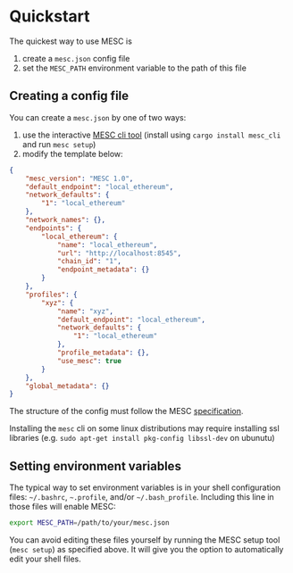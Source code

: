 # Quickstart

The quickest way to use MESC is
1) create a `mesc.json` config file
2) set the `MESC_PATH` environment variable to the path of this file

## Creating a config file

You can create a `mesc.json` by one of two ways:
1) use the interactive [MESC cli tool](https://github.com/paradigmxyz/mesc/tree/main/cli) (install using `cargo install mesc_cli` and run `mesc setup`)
2) modify the template below:

```json
{
    "mesc_version": "MESC 1.0",
    "default_endpoint": "local_ethereum",
    "network_defaults": {
        "1": "local_ethereum"
    },
    "network_names": {},
    "endpoints": {
        "local_ethereum": {
            "name": "local_ethereum",
            "url": "http://localhost:8545",
            "chain_id": "1",
            "endpoint_metadata": {}
        }
    },
    "profiles": {
        "xyz": {
            "name": "xyz",
            "default_endpoint": "local_ethereum",
            "network_defaults": {
                "1": "local_ethereum"
            },
            "profile_metadata": {},
            "use_mesc": true
        }
    },
    "global_metadata": {}
}
```

The structure of the config must follow the MESC [specification](https://github.com/paradigmxyz/mesc/blob/main/SPECIFICATION.md).

Installing the `mesc` cli on some linux distributions may require installing ssl libraries (e.g. `sudo apt-get install pkg-config libssl-dev` on ubunutu)

## Setting environment variables

The typical way to set environment variables is in your shell configuration files: `~/.bashrc`, `~.profile`, and/or `~/.bash_profile`. Including this line in those files will enable MESC:

```bash
export MESC_PATH=/path/to/your/mesc.json
```

You can avoid editing these files yourself by running the MESC setup tool (`mesc setup`) as specified above. It will give you the option to automatically edit your shell files.

